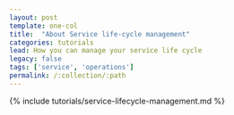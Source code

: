 ```yaml
---
layout: post
template: one-col
title:  "About Service life-cycle management"
categories: tutorials
lead: How you can manage your service life cycle
legacy: false
tags: ['service', 'operations']
permalink: /:collection/:path
---
```


{% include tutorials/service-lifecycle-management.md %}
